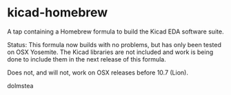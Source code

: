 kicad-homebrew
==============

A tap containing a Homebrew formula to build the Kicad EDA software suite.

Status: This formula now builds with no problems, but has only been tested on OSX Yosemite.
The Kicad libraries are not included and work is being done to include them in the next release
of this formula.

Does not, and will not, work on OSX releases before 10.7 (Lion).

dolmstea
